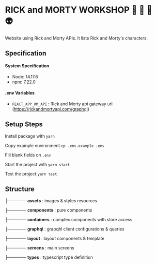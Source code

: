 # RICK and MORTY WORKSHOP 👾 🤖 💩 👽

Website using Rick and Morty APIs. It lists Rick and Morty's characters.

## Specification

#### System Specification

- Node: 14.17.6
- npm: 7.22.0

#### .env Variables

- `REACT_APP_RM_API` : Rick and Morty api gateway url (https://rickandmortyapi.com/graphql)

## Setup Steps

Install package with `yarn`

Copy example environment `cp .env.example .env`

Fill blank fields on `.env`

Start the project with `yarn start`

Test the project `yarn test`

## Structure

├────── **assets** : images & styles resources

├────── **components** : pure components

├────── **containers** : complex components with store access

├────── **graphql** : grapqhl client configurations & queries

├────── **layout** : layout components & template

├────── **screens** : main screens

├────── **types** : typescript type definition

